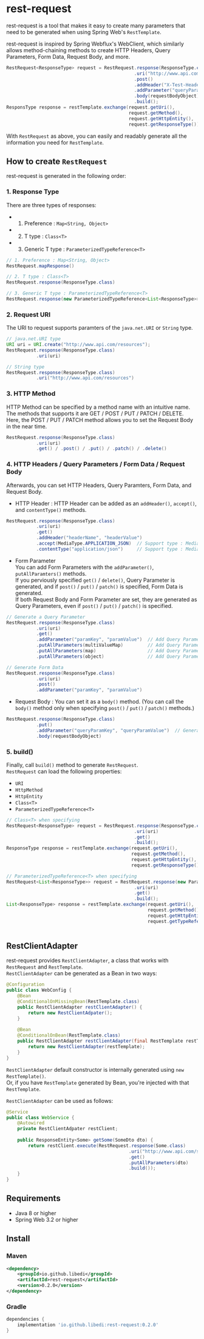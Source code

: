 # rest-request
rest-request is a tool that makes it easy to create many parameters that need to be generated when using Spring Web's `RestTemplate`.  

rest-request is inspired by Spring Webflux's WebClient, which similarly allows method-chaining methods to create HTTP Headers, Query Parameters, Form Data, Request Body, and more.
~~~java
RestRequest<ResponseType> request = RestRequest.response(ResponseType.class)
                                               .uri("http://www.api.com/resources")
                                               .post()
                                               .addHeader("X-Test-Header-Name", "XTestHeaderValue")
                                               .addParameter("queryParamKey", "queryParamValue")
                                               .body(requestBodyObject)
                                               .build();
ResponsType response = restTemplate.exchange(request.getUri(),
                                             request.getMethod(),
                                             request.getHttpEntity(),
                                             request.getResponseType());
~~~
With `RestRequest` as above, you can easily and readably generate all the information you need for `RestTemplate`.

## How to create `RestRequest`
rest-request is generated in the following order:

### 1. Response Type
There are three types of responses:
- 1. Preference : `Map<String, Object>`
- 2. T type : `Class<T>`
- 3. Generic T type : `ParameterizedTypeReference<T>`
~~~java
// 1. Preference : Map<String, Object>
RestRequest.mapResponse()

// 2. T type : Class<T>
RestRequest.response(ResponseType.class)

// 3. Generic T type : ParameterizedTypeReference<T>
RestRequest.response(new ParameterizedTypeReference<List<ResponseType>>(){})
~~~

### 2. Request URI
The URI to request supports paramters of the `java.net.URI` or `String` type.
~~~java
// java.net.URI type
URI uri = URI.create("http://www.api.com/resources");
RestRequest.response(ResponseType.class)
           .uri(uri)

// String type
RestRequest.response(ResponseType.class)
           .uri("http://www.api.com/resources")
~~~

### 3. HTTP Method
HTTP Method can be specified by a method name with an intuitive name. The methods that supports it are GET / POST / PUT / PATCH / DELETE. Here, the POST / PUT / PATCH method allows you to set the Request Body in the near time.
~~~java
RestRequest.response(ResponseType.class)
           .uri(uri)
           .get() / .post() / .put() / .patch() / .delete()
~~~

### 4. HTTP Headers / Query Parameters / Form Data / Request Body
Afterwards, you can set HTTP Headers, Query Paramters, Form Data, and Request Body.

- HTTP Header : HTTP Header can be added as an `addHeader()`, `accept()`, and `contentType()` methods.
~~~java
RestRequest.response(ResponseType.class)
           .uri(uri)
           .get()
           .addHeader("headerName", "headerValue")
           .accept(MediaType.APPLICATION_JSON)  // Support type : MediaType, String
           .contentType("application/json")     // Support type : MediaType, String
~~~
- Form Parameter  
You can add Form Parameters with the `addParameter()`, `putAllParamters()` methods.  
If you perviously specified `get()` / `delete()`, Query Parameter is generated, and if `post()` / `put()` / `patch()` is specified, Form Data is generated.  
If both Request Body and Form Parameter are set, they are generated as Query Parameters, even if `post()` / `put()` / `patch()` is specified.
~~~java
// Generate a Query Parameter
RestRequest.response(ResponseType.class)
           .uri(uri)
           .get()
           .addParameter("paramKey", "paramValue")  // Add Query Parameter : key-value
           .putAllParameters(multiValueMap)         // Add Query Parameter : MultiValueMap<String, Object>
           .putAllParameters(map)                   // Add Query Parameter : Map<String, Object>
           .putAllParameters(object)                // Add Query Parameter : Object

// Generate Form Data
RestRequest.response(ResponseType.class)
           .uri(uri)
           .post()
           .addParameter("paramKey", "paramValue")
~~~
- Request Body : You can set it as a `body()` method. (You can call the `body()` method only when specifying `post()` / `put()` / `patch()` methods.)
~~~java
RestRequest.response(ResponseType.class)
           .put()
           .addParameter("queryParamKey", "queryParamValue")  // Generate Query Parameter
           .body(requestBodyObject)
~~~

### 5. build()
Finally, call `build()` method to generate `RestRequest`.  
`RestRequest` can load the following properties:
- `URI`
- `HttpMethod`
- `HttpEntity`
- `Class<T>`
- `ParameterizedTypeReference<T>`
~~~java
// Class<T> when specifying
RestRequest<ResponseType> request = RestRequest.response(ResponseType.class)
                                               .uri(uri)
                                               .get()
                                               .build();
ResponseType response = restTemplate.exchange(request.getUri(),
                                              request.getMethod(),
                                              request.getHttpEntity(),
                                              request.getResponseType());

// ParameterizedTypeReference<T> when specifying
RestRequest<List<ResponseType>> request = RestRequest.response(new ParameterizedTypeReference<List<ResponseType>>(){})
                                               .uri(uri)
                                               .get()
                                               .build();
List<ResponseType> response = restTemplate.exchange(request.getUri(),
                                                    request.getMethod(),
                                                    request.getHttpEntity(),
                                                    request.getTypeReference());
                  
~~~

## RestClientAdapter
rest-request provides `RestClientAdapter`, a class that works with `RestRequest` and `RestTemplate`.  
`RestClientAdapter` can be generated as a Bean in two ways:
~~~java
@Configuration
public class WebConfig {
    @Bean
    @ConditionalOnMissingBean(RestTemplate.class)
    public RestClientAdapter restClientAdapter() {
        return new RestClientAdpater();
    }
    
    @Bean
    @ConditionalOnBean(RestTemplate.class)
    public RestClientAdapter restClientAdapter(final RestTemplate restTemplate) {
        return new RestClientAdapter(restTemplate);
    }
}
~~~
`RestClientAdapter` default constructor is internally generated using `new RestTemplate()`.  
Or, if you have `RestTemplate` generated by Bean, you're injected with that `RestTemplate`.  
  
`RestClientAdapter` can be used as follows:
~~~java
@Service
public class WebService {
    @Autowired
    private RestClientAdpater restClient;
    
    public ResponseEntity<Some> getSome(SomeDto dto) {
        return restClient.execute(RestRequest.response(Some.class)
                                             .uri("http://www.api.com/some")
                                             .get()
                                             .putAllParameters(dto)
                                             .build());
    }
}
~~~

## Requirements
- Java 8 or higher
- Spring Web 3.2 or higher

## Install
### Maven
~~~xml
<dependency>
    <groupId>io.github.libedi</groupId>
    <artifactId>rest-request</artifactId>
    <version>0.2.0</version>
</dependency>
~~~
### Gradle
~~~groovy
dependencies {
    implementation 'io.github.libedi:rest-request:0.2.0'
}
~~~
